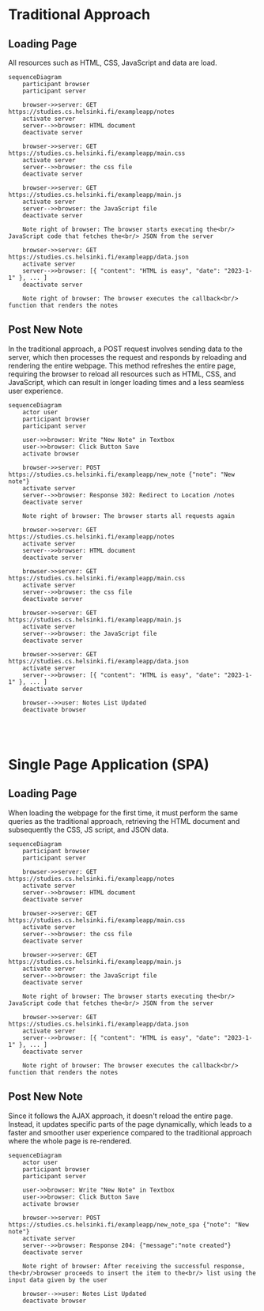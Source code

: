 <h1>Traditional Approach</h1>
<h2>Loading Page</h2>
<p>
All resources such as HTML, CSS, JavaScript and data are load.
</p>

```mermaid
sequenceDiagram
    participant browser
    participant server

    browser->>server: GET https://studies.cs.helsinki.fi/exampleapp/notes
    activate server
    server-->>browser: HTML document
    deactivate server

    browser->>server: GET https://studies.cs.helsinki.fi/exampleapp/main.css
    activate server
    server-->>browser: the css file
    deactivate server

    browser->>server: GET https://studies.cs.helsinki.fi/exampleapp/main.js
    activate server
    server-->>browser: the JavaScript file
    deactivate server

    Note right of browser: The browser starts executing the<br/> JavaScript code that fetches the<br/> JSON from the server

    browser->>server: GET https://studies.cs.helsinki.fi/exampleapp/data.json
    activate server
    server-->>browser: [{ "content": "HTML is easy", "date": "2023-1-1" }, ... ]
    deactivate server

    Note right of browser: The browser executes the callback<br/> function that renders the notes
```

<h2>Post New Note</h2>
<p>
In the traditional approach, a POST request involves sending data to the server, which then processes the request and responds by reloading and rendering the entire webpage. This method refreshes the entire page, requiring the browser to reload all resources such as HTML, CSS, and JavaScript, which can result in longer loading times and a less seamless user experience.
</p>

```mermaid
sequenceDiagram
    actor user
    participant browser
    participant server

    user->>browser: Write "New Note" in Textbox
    user->>browser: Click Button Save
    activate browser

    browser->>server: POST https://studies.cs.helsinki.fi/exampleapp/new_note {"note": "New note"}
    activate server
    server-->>browser: Response 302: Redirect to Location /notes
    deactivate server

    Note right of browser: The browser starts all requests again

    browser->>server: GET https://studies.cs.helsinki.fi/exampleapp/notes
    activate server
    server-->>browser: HTML document
    deactivate server

    browser->>server: GET https://studies.cs.helsinki.fi/exampleapp/main.css
    activate server
    server-->>browser: the css file
    deactivate server

    browser->>server: GET https://studies.cs.helsinki.fi/exampleapp/main.js
    activate server
    server-->>browser: the JavaScript file
    deactivate server

    browser->>server: GET https://studies.cs.helsinki.fi/exampleapp/data.json
    activate server
    server-->>browser: [{ "content": "HTML is easy", "date": "2023-1-1" }, ... ]
    deactivate server

    browser-->>user: Notes List Updated
    deactivate browser
```
<br/>
<br/>

<h1>Single Page Application (SPA)</h1>
<h2>Loading Page</h2>
<p>
When loading the webpage for the first time, it must perform the same queries as the traditional approach, retrieving the HTML document and subsequently the CSS, JS script, and JSON data.
</p>

```mermaid
sequenceDiagram
    participant browser
    participant server

    browser->>server: GET https://studies.cs.helsinki.fi/exampleapp/notes
    activate server
    server-->>browser: HTML document
    deactivate server

    browser->>server: GET https://studies.cs.helsinki.fi/exampleapp/main.css
    activate server
    server-->>browser: the css file
    deactivate server

    browser->>server: GET https://studies.cs.helsinki.fi/exampleapp/main.js
    activate server
    server-->>browser: the JavaScript file
    deactivate server

    Note right of browser: The browser starts executing the<br/> JavaScript code that fetches the<br/> JSON from the server

    browser->>server: GET https://studies.cs.helsinki.fi/exampleapp/data.json
    activate server
    server-->>browser: [{ "content": "HTML is easy", "date": "2023-1-1" }, ... ]
    deactivate server

    Note right of browser: The browser executes the callback<br/> function that renders the notes
```

<h2>Post New Note</h2>
<p>
Since it follows the AJAX approach, it doesn't reload the entire page. Instead, it updates specific parts of the page dynamically, which leads to a faster and smoother user experience compared to the traditional approach where the whole page is re-rendered.
</p>

```mermaid
sequenceDiagram
    actor user
    participant browser
    participant server

    user->>browser: Write "New Note" in Textbox
    user->>browser: Click Button Save
    activate browser

    browser->>server: POST https://studies.cs.helsinki.fi/exampleapp/new_note_spa {"note": "New note"}
    activate server
    server-->>browser: Response 204: {"message":"note created"}
    deactivate server

    Note right of browser: After receiving the successful response, the<br/>browser proceeds to insert the item to the<br/> list using the input data given by the user

    browser-->>user: Notes List Updated
    deactivate browser
```
